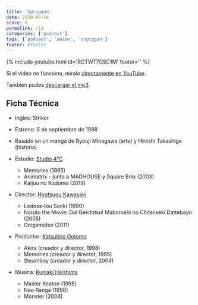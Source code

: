 ```yaml
---
title: 'Spriggan'
date: 2020-07-16
score: 0
permalink: /13
categories: ['podcast']
tags: ['podcast', 'anime', 'srpiggan']
footer: #footer
---
```


{% include youtube.html id='RCTWT7OSC1M' footer='' %}

Si el video no funciona, miralo [directamente en YouTube](https://www.youtube.com/watch?v=RCTWT7OSC1M).

Tambien podes [descargar el mp3](https://anchor.fm/s/2ed233f8/podcast/play/17358336/https%3A%2F%2Fd3ctxlq1ktw2nl.cloudfront.net%2Fstaging%2F2020-6-31%2F94641601-44100-2-7c009f81f15615d2.mp3).

## Ficha Técnica

- Ingles: Striker
- Estreno: 5 de septiembre de 1998
- Basado en un manga de Ryouji Minagawa (arte) y Hiroshi Takashige (historia)
- Estudio: [Studio 4°C](https://anilist.co/studio/13)
    - Memories (1995)
    - Animatrix - junto a MADHOUSE y Square Enix (2003)
    - Kaijuu no Kodomo (2019)

- Director: [Hirotsugu Kawasaki](https://anilist.co/staff/107411)
    - Lodoss-tou Senki (1990)
    - Naruto the Movie: Dai Gekitotsu! Maboroshi no Chiteiiseki Dattebayo (2005)
    - Onigamiden (2011)

- Productor: [Katsuhiro Ootomo](https://anilist.co/staff/96872)
    - Akira (creador y director, 1998)
    - Memories (creador y director, 1995)
    - Steamboy (creador y director, 2004)

- Musica: [Kuniaki Haishima](https://anilist.co/staff/101131/)
    - Master Keaton (1998)
    - Neo Ranga (1998)
    - Monster (2004)